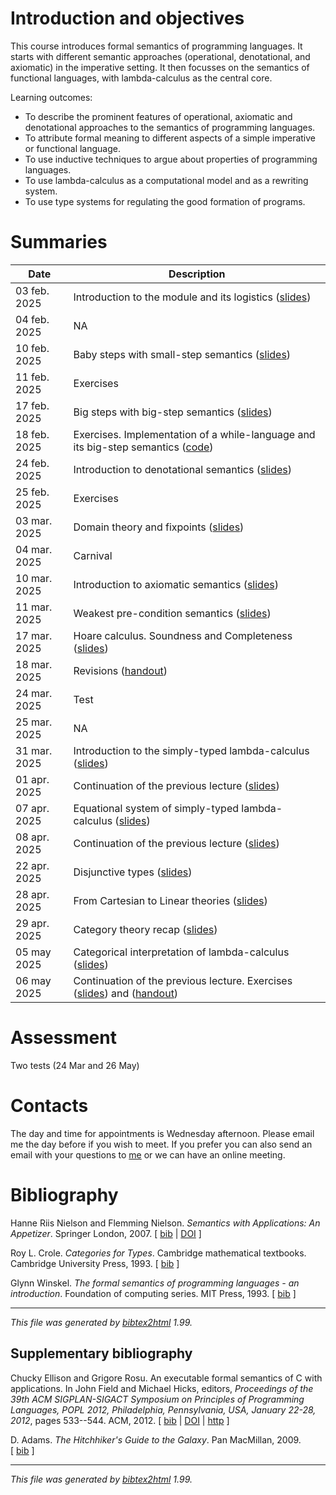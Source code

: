 # Introduction and objectives 

This course introduces formal semantics of programming languages. It starts
with different semantic approaches (operational, denotational, and axiomatic)
in the imperative setting. It then focusses on the semantics of functional
languages, with lambda-calculus as the central core.

Learning outcomes:
+ To describe the prominent features of operational, axiomatic and denotational
  approaches to the semantics of programming languages.
+ To attribute formal meaning to different aspects of a simple imperative or functional language.
+ To use inductive techniques to argue about properties of programming languages.
+ To use lambda-calculus as a computational model and as a rewriting system.
+ To use type systems for regulating the good formation of programs.

# Summaries

  | Date         | Description |
  | ----------   |------------ |
  | 03 feb. 2025 | Introduction to the module and its logistics ([slides](./intro.pdf)) |
  | 04 feb. 2025 | NA |
  | 10 feb. 2025 | Baby steps with small-step semantics ([slides](./small_step/small_step.pdf)) |
  | 11 feb. 2025 | Exercises |
  | 17 feb. 2025 | Big steps with big-step semantics ([slides](./big_step/big_step.pdf)) |
  | 18 feb. 2025 | Exercises. Implementation of a while-language and its big-step semantics ([code](./big_step/MyLang.hs)) |
  | 24 feb. 2025 | Introduction to denotational semantics ([slides](./denotational/denotational.pdf)) |
  | 25 feb. 2025 | Exercises |
  | 03 mar. 2025 | Domain theory and fixpoints ([slides](./denotational/denotational.pdf)) |
  | 04 mar. 2025 | Carnival |
  | 10 mar. 2025 | Introduction to axiomatic semantics ([slides](./axiomatic/axiomatic.pdf)) |
  | 11 mar. 2025 | Weakest pre-condition semantics ([slides](./axiomatic/axiomatic.pdf)) |
  | 17 mar. 2025 | Hoare calculus. Soundness and Completeness ([slides](./axiomatic/axiomatic.pdf)) |
  | 18 mar. 2025 | Revisions ([handout](./exercises/exercises.pdf)) |
  | 24 mar. 2025 | Test  |
  | 25 mar. 2025 | NA  |
  | 31 mar. 2025 | Introduction to the simply-typed lambda-calculus ([slides](./lambda_calc/lambdaCalc.pdf))  |
  | 01 apr. 2025 | Continuation of the previous lecture ([slides](./lambda_calc/lambdaCalc.pdf)) |
  | 07 apr. 2025 | Equational system of simply-typed lambda-calculus ([slides](./lambda_calc/lambdaCalc.pdf)) |
  | 08 apr. 2025 | Continuation of the previous lecture ([slides](./lambda_calc/lambdaCalc.pdf)) |
  | 22 apr. 2025 | Disjunctive types ([slides](./lambda_calc/lambdaCalc.pdf)) |
  | 28 apr. 2025 | From Cartesian to Linear theories ([slides](./lambda_calc/lambdaCalc.pdf)) |
  | 29 apr. 2025 | Category theory recap ([slides](./categories/categories.pdf)) |
  | 05 may  2025 | Categorical interpretation of lambda-calculus ([slides](./categories/categories.pdf)) |
  | 06 may  2025 | Continuation of the previous lecture. Exercises ([slides](./categories/categories.pdf)) and ([handout](./exercises/exercises.pdf)) |


# Assessment

Two tests (24 Mar and 26 May)
 
# Contacts

The day and time for appointments is Wednesday afternoon. Please email me the
day before if you wish to meet. If you prefer you can also send an email with
your questions to [me](mailto:nevrenato@di.uminho.pt) or we can have an online
meeting.

# Bibliography

<p><a name="nielson07"></a>

Hanne&nbsp;Riis Nielson and Flemming Nielson.
 <em>Semantics with Applications: An Appetizer</em>.
 Springer London, 2007.
[&nbsp;<a href="main_bib.html#nielson07">bib</a>&nbsp;| 
<a href="https://doi.org/10.1007/978-1-84628-692-6">DOI</a>&nbsp;]

</p>

<p><a name="crole03"></a>

Roy&nbsp;L. Crole.
 <em>Categories for Types</em>.
 Cambridge mathematical textbooks. Cambridge University Press, 1993.
[&nbsp;<a href="main_bib.html#crole03">bib</a>&nbsp;]

</p>

<p><a name="winskel93"></a>

Glynn Winskel.
 <em>The formal semantics of programming languages - an
  introduction</em>.
 Foundation of computing series. MIT Press, 1993.
[&nbsp;<a href="main_bib.html#winskel93">bib</a>&nbsp;]

</p><hr><p><em>This file was generated by
<a href="http://www.lri.fr/~filliatr/bibtex2html/">bibtex2html</a> 1.99.</em></p>

## Supplementary bibliography

<p><a name="rosu12"></a>

Chucky Ellison and Grigore Rosu.
 An executable formal semantics of C with applications.
 In John Field and Michael Hicks, editors, <em>Proceedings of the
  39th ACM SIGPLAN-SIGACT Symposium on Principles of Programming Languages,
  POPL 2012, Philadelphia, Pennsylvania, USA, January 22-28, 2012</em>, pages
  533--544. ACM, 2012.
[&nbsp;<a href="suppl_bib.html#rosu12">bib</a>&nbsp;| 
<a href="http://dx.doi.org/10.1145/2103656.2103719">DOI</a>&nbsp;| 
<a href="https://doi.org/10.1145/2103656.2103719">http</a>&nbsp;]

</p>

<p><a name="adams95"></a>

D.&nbsp;Adams.
 <em>The Hitchhiker's Guide to the Galaxy</em>.
 Pan MacMillan, 2009.
[&nbsp;<a href="suppl_bib.html#adams95">bib</a>&nbsp;]

</p><hr><p><em>This file was generated by
<a href="http://www.lri.fr/~filliatr/bibtex2html/">bibtex2html</a> 1.99.</em></p>
